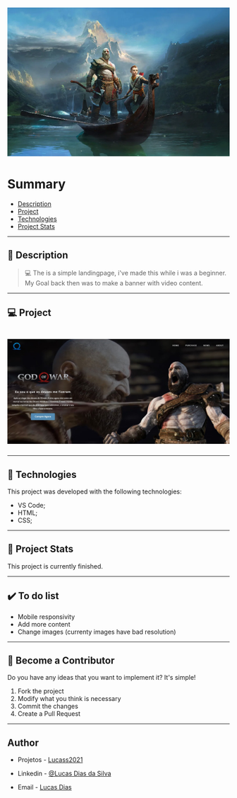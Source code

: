<h1 align="center">
    <img src="./git/capa.webp"/>
</h1>

# Summary

- [Description](#📝-Description)
- [Project](#💻-Project)
- [Technologies](#🚀-Technologies)
- [Project Stats](#🎯-Project-Stats)

---

## 📝 Description

>💻 The is a simple landingpage, i've made this while i was a beginner. <br>
> My Goal back then was to make a banner with video content.



---

## 💻 Project

<h1 align="center">
    <img src="./git/print.jpg"/>
</h1>



---

## 🚀 Technologies
This project was developed with the following technologies:
* VS Code;
* HTML;
* CSS;



---

## 🎯 Project Stats

This project is currently finished.


---

## :heavy_check_mark: To do list

- Mobile responsivity
- Add more content
- Change images (currenty images have bad resolution)

---

## :handshake: Become a Contributor

Do you have any ideas that you want to implement it? It's simple!

1. Fork the project
2. Modify what you think is necessary
3. Commit the changes
4. Create a Pull Request

---

## Author

- Projetos - [Lucass2021](https://github.com/Lucass2021)

- Linkedin - [@Lucas Dias da Silva](https://www.linkedin.com/in/lucas-dias-da-silva-118954199/)

- Email - [Lucas Dias](mailto:lucas.allx@hotmail.com")
